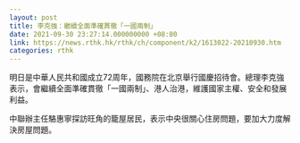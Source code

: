 ```yaml
---
layout: post
title: 李克強：繼續全面準確貫徹「一國兩制」
date: 2021-09-30 23:27:14.000000000 +08:00
link: https://news.rthk.hk/rthk/ch/component/k2/1613022-20210930.htm
categories: rthk
---
```


明日是中華人民共和國成立72周年，國務院在北京舉行國慶招待會。總理李克強表示，會繼續全面準確貫徹「一國兩制」、港人治港，維護國家主權、安全和發展利益。

中聯辦主任駱惠寧探訪旺角的籠屋居民，表示中央很關心住房問題，要加大力度解決房屋問題。
